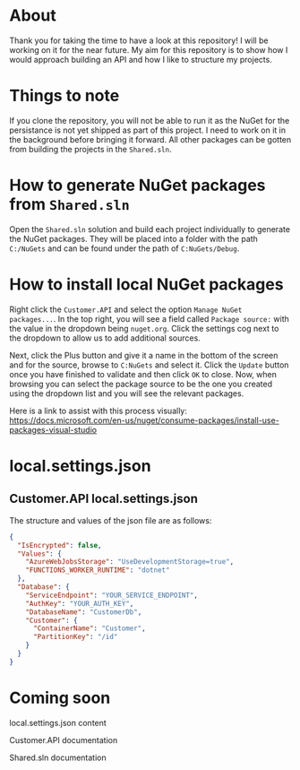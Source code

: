 # About
Thank you for taking the time to have a look at this repository! I will be working on it for the near future. My aim for this repository is to show how I would approach building an API and how I like to structure my projects.

# Things to note
If you clone the repository, you will not be able to run it as the NuGet for the persistance is not yet shipped as part of this project. I need to work on it in the background before bringing it forward. All other packages can be gotten from building the projects in the `Shared.sln`.

# How to generate NuGet packages from `Shared.sln`
Open the `Shared.sln` solution and build each project individually to generate the NuGet packages. They will be placed into a folder with the path `C:/NuGets` and can be found under the path of `C:NuGets/Debug`.

# How to install local NuGet packages
Right click the `Customer.API` and select the option `Manage NuGet packages...`. In the top right, you will see a field called `Package source:` with the value in the dropdown being `nuget.org`. Click the settings cog next to the dropdown to allow us to add additional sources.

Next, click the Plus button and give it a name in the bottom of the screen and for the source, browse to `C:NuGets` and select it. Click the `Update` button once you have finished to validate and then click `OK` to close. Now, when browsing you can select the package source to be the one you created using the dropdown list and you will see the relevant packages.

Here is a link to assist with this process visually: https://docs.microsoft.com/en-us/nuget/consume-packages/install-use-packages-visual-studio

# local.settings.json
## Customer.API local.settings.json
The structure and values of the json file are as follows:
```JSON
{
  "IsEncrypted": false,
  "Values": {
    "AzureWebJobsStorage": "UseDevelopmentStorage=true",
    "FUNCTIONS_WORKER_RUNTIME": "dotnet"
  },
  "Database": {
    "ServiceEndpoint": "YOUR_SERVICE_ENDPOINT",
    "AuthKey": "YOUR_AUTH_KEY",
    "DatabaseName": "CustomerDb",
    "Customer": {
      "ContainerName": "Customer",
      "PartitionKey": "/id"
    }
  }
}
```

# Coming soon
local.settings.json content

Customer.API documentation

Shared.sln documentation